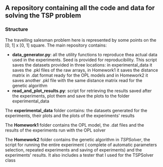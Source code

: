 ## A repository containing all the code and data for solving the TSP problem
### Structure
The travelling salesman problem here is represented by some points on the [0, 1] x [0, 1] square. The main repository 
contains:

- **data_generator.py**: all the utility functions to reproduce thea actual data used in the experiments. Seed is
 provided for reproducibility. This script saves the datasets provided in three locations: in experimental_data it saves
 the .pkl files of the raw arrays, in Homework1 it saves the distance matrix in .dat format ready for the OPL models and 
 in Homework2 it saves another .pkl file with the same distance matrix read for the genetic algorithm
- **read_and_plot_results.py**: script for retrieving the results saved after the experiments, plot them and save the 
plots to the folder experimental_data

The **experimental_data** folder contains: the datasets generated for the experiments, their plots and the plots of the
experiments' results

The **Homework1** folder contains the OPL model, the .dat files and the results of the experiments run with the OPL 
solver

The **Homework2** folder contains the genetic algorithm in *TSPSolver*, the script for running the entire experiment (
complete of automatic parameters selection, repeated experiments and saving of experiments) and the experiments' 
results. It also includes a tester that I used for the TSPSolver class